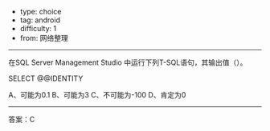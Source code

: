 - type: choice
- tag: android
- difficulty:  1
- from: 网络整理

--------

在SQL Server Management Studio 中运行下列T-SQL语句，其输出值（）。

SELECT @@IDENTITY  

A、可能为0.1
B、可能为3
C、不可能为-100
D、肯定为0

--------

答案：C

